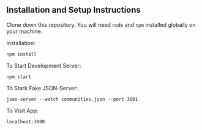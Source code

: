 ## Installation and Setup Instructions

Clone down this repository. You will need `node` and `npm` installed globally on your machine.  

Installation:

`npm install`    

To Start Development Server:

`npm start`  

To Stark Fake JSON-Server:

`json-server --watch communities.json --port 3001`

To Visit App:

`localhost:3000`  
